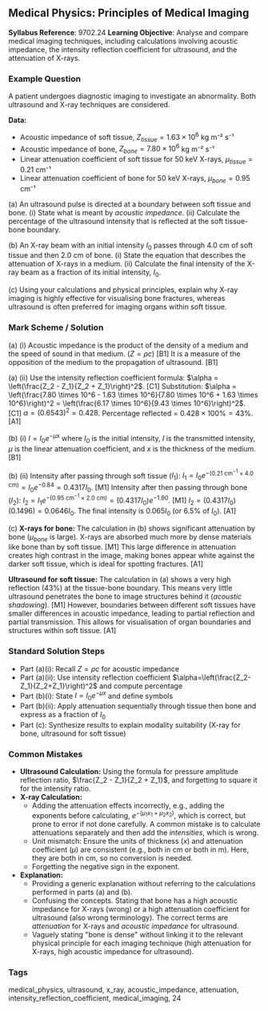 ## Medical Physics: Principles of Medical Imaging

**Syllabus Reference**: 9702.24
**Learning Objective**: Analyse and compare medical imaging techniques, including calculations involving acoustic impedance, the intensity reflection coefficient for ultrasound, and the attenuation of X-rays.

### Example Question
A patient undergoes diagnostic imaging to investigate an abnormality. Both ultrasound and X-ray techniques are considered.

**Data:**
- Acoustic impedance of soft tissue, $Z_{tissue} = 1.63 \times 10^6$ kg m⁻² s⁻¹
- Acoustic impedance of bone, $Z_{bone} = 7.80 \times 10^6$ kg m⁻² s⁻¹
- Linear attenuation coefficient of soft tissue for 50 keV X-rays, $\mu_{tissue} = 0.21$ cm⁻¹
- Linear attenuation coefficient of bone for 50 keV X-rays, $\mu_{bone} = 0.95$ cm⁻¹

(a) An ultrasound pulse is directed at a boundary between soft tissue and bone.
(i) State what is meant by *acoustic impedance*.
(ii) Calculate the percentage of the ultrasound intensity that is reflected at the soft tissue-bone boundary.

(b) An X-ray beam with an initial intensity $I_0$ passes through 4.0 cm of soft tissue and then 2.0 cm of bone.
(i) State the equation that describes the attenuation of X-rays in a medium.
(ii) Calculate the final intensity of the X-ray beam as a fraction of its initial intensity, $I_0$.

(c) Using your calculations and physical principles, explain why X-ray imaging is highly effective for visualising bone fractures, whereas ultrasound is often preferred for imaging organs within soft tissue.

### Mark Scheme / Solution
(a) (i) Acoustic impedance is the product of the density of a medium and the speed of sound in that medium. ($Z = \rho c$) [B1]
It is a measure of the opposition of the medium to the propagation of ultrasound. [B1]

(a) (ii) Use the intensity reflection coefficient formula: $\alpha = \left(\frac{Z_2 - Z_1}{Z_2 + Z_1}\right)^2$. [C1]
Substitution: $\alpha = \left(\frac{7.80 \times 10^6 - 1.63 \times 10^6}{7.80 \times 10^6 + 1.63 \times 10^6}\right)^2 = \left(\frac{6.17 \times 10^6}{9.43 \times 10^6}\right)^2$. [C1]
$\alpha = (0.6543)^2 = 0.428$.
Percentage reflected = $0.428 \times 100\% = 43\%$. [A1]

(b) (i) $I = I_0 e^{-\mu x}$ where $I_0$ is the initial intensity, $I$ is the transmitted intensity, $\mu$ is the linear attenuation coefficient, and $x$ is the thickness of the medium. [B1]

(b) (ii)
Intensity after passing through soft tissue ($I_1$):
$I_1 = I_0 e^{-(0.21 \text{ cm}^{-1} \times 4.0 \text{ cm})} = I_0 e^{-0.84} = 0.4317 I_0$. [M1]
Intensity after then passing through bone ($I_2$):
$I_2 = I_1 e^{-(0.95 \text{ cm}^{-1} \times 2.0 \text{ cm})} = (0.4317 I_0) e^{-1.90}$. [M1]
$I_2 = (0.4317 I_0)(0.1496) = 0.0646 I_0$.
The final intensity is $0.065 I_0$ (or 6.5% of $I_0$). [A1]

(c)
**X-rays for bone:**
The calculation in (b) shows significant attenuation by bone ($\mu_{bone}$ is large). X-rays are absorbed much more by dense materials like bone than by soft tissue. [M1]
This large difference in attenuation creates high contrast in the image, making bones appear white against the darker soft tissue, which is ideal for spotting fractures. [A1]

**Ultrasound for soft tissue:**
The calculation in (a) shows a very high reflection (43%) at the tissue-bone boundary. This means very little ultrasound penetrates the bone to image structures behind it (*acoustic shadowing*). [M1]
However, boundaries between different soft tissues have smaller differences in acoustic impedance, leading to partial reflection and partial transmission. This allows for visualisation of organ boundaries and structures within soft tissue. [A1]

### Standard Solution Steps
- Part (a)(i): Recall $Z=\rho c$ for acoustic impedance
- Part (a)(ii): Use intensity reflection coefficient $\alpha=\left(\frac{Z_2-Z_1}{Z_2+Z_1}\right)^2$ and compute percentage
- Part (b)(i): State $I=I_0 e^{-\mu x}$ and define symbols
- Part (b)(ii): Apply attenuation sequentially through tissue then bone and express as a fraction of $I_0$
- Part (c): Synthesize results to explain modality suitability (X-ray for bone, ultrasound for soft tissue)

### Common Mistakes
-   **Ultrasound Calculation:** Using the formula for pressure amplitude reflection ratio, $\frac{Z_2 - Z_1}{Z_2 + Z_1}$, and forgetting to square it for the intensity ratio.
-   **X-ray Calculation:**
    -   Adding the attenuation effects incorrectly, e.g., adding the exponents before calculating, $e^{-(\mu_1 x_1 + \mu_2 x_2)}$, which is correct, but prone to error if not done carefully. A common mistake is to calculate attenuations separately and then add the *intensities*, which is wrong.
    -   Unit mismatch: Ensure the units of thickness ($x$) and attenuation coefficient ($\mu$) are consistent (e.g., both in cm or both in m). Here, they are both in cm, so no conversion is needed.
    -   Forgetting the negative sign in the exponent.
-   **Explanation:**
    -   Providing a generic explanation without referring to the calculations performed in parts (a) and (b).
    -   Confusing the concepts. Stating that bone has a high acoustic impedance for X-rays (wrong) or a high attenuation coefficient for ultrasound (also wrong terminology). The correct terms are *attenuation* for X-rays and *acoustic impedance* for ultrasound.
    -   Vaguely stating "bone is dense" without linking it to the relevant physical principle for each imaging technique (high attenuation for X-rays, high acoustic impedance for ultrasound).

### Tags
medical_physics, ultrasound, x_ray, acoustic_impedance, attenuation, intensity_reflection_coefficient, medical_imaging, 24